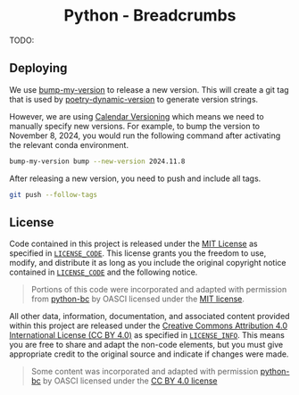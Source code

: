 <h1 align="center">Python - Breadcrumbs</h1>

TODO:

## Deploying

We use [bump-my-version](https://github.com/callowayproject/bump-my-version) to release a new version.
This will create a git tag that is used by [poetry-dynamic-version](https://github.com/mtkennerly/poetry-dynamic-versioning) to generate version strings.

However, we are using [Calendar Versioning](https://calver.org/) which means we need to manually specify new versions.
For example, to bump the version to November 8, 2024, you would run the following command after activating the relevant conda environment.

```bash
bump-my-version bump --new-version 2024.11.8
```

After releasing a new version, you need to push and include all tags.

```bash
git push --follow-tags
```

## License

Code contained in this project is released under the [MIT License](https://spdx.org/licenses/MIT.html) as specified in [`LICENSE_CODE`](https://github.com/oasci/python-bc/blob/main/LICENSE_CODE.md).
This license grants you the freedom to use, modify, and distribute it as long as you include the original copyright notice contained in [`LICENSE_CODE`](https://github.com/oasci/python-bc/blob/main/LICENSE_CODE.md) and the following notice.

> Portions of this code were incorporated and adapted with permission from [python-bc](https://github.com/oasci/python-bc) by OASCI licensed under the [MIT license](https://github.com/oasci/python-bc/blob/main/LICENSE_CODE.md).

All other data, information, documentation, and associated content provided within this project are released under the [Creative Commons Attribution 4.0 International License (CC BY 4.0)](https://creativecommons.org/licenses/by/4.0/) as specified in [`LICENSE_INFO`](https://github.com/oasci/python-bc/blob/main/LICENSE_INFO.md).
This means you are free to share and adapt the non-code elements, but you must give appropriate credit to the original source and indicate if changes were made.

> Some content was incorporated and adapted with permission [python-bc](https://github.com/oasci/python-bc) by OASCI licensed under the [CC BY 4.0 license](https://github.com/oasci/python-bc/blob/main/LICENSE_INFO.md)
